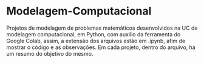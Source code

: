 # Modelagem-Computacional
Projetos de modelagem de problemas matemáticos desenvolvidos na UC de modelagem computacional, em Python, com auxilio da ferramenta do Google Colab, assim, a extensão dos arquivos estão em .ipynb, afim de mostrar o código e as observações.
Em cada projeto, dentro do arquivo, há um resumo do objetivo do mesmo.
